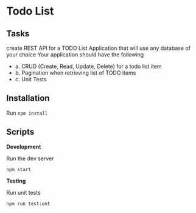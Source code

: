 # Todo List

## Tasks
create REST API for a TODO List Application that will use any 
database of your choice Your application should have the following

- a. CRUD (Create, Read, Update, Delete) for a todo list item
- b. Pagination when retrieving list of TODO items
- c. Unit Tests

## Installation

Run `npm install`

## Scripts

**Development**

Run the dev server

```
npm start
```

**Testing**

Run unit tests

```
npm run test:unt
